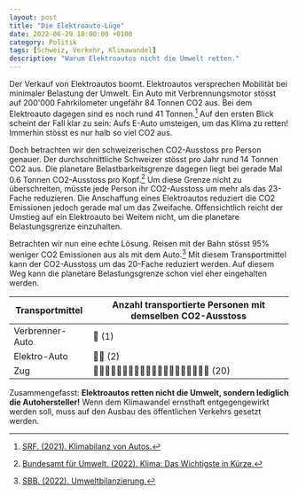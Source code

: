 ```yaml
---
layout: post
title: "Die Elektroauto-Lüge"
date: 2022-06-29 18:00:00 +0100
category: Politik
tags: [Schweiz, Verkehr, Klimawandel]
description: "Warum Elektroautos nicht die Umwelt retten."
---
```


Der Verkauf von Elektroautos boomt. Elektroautos versprechen Mobilität bei minimaler Belastung der Umwelt. Ein Auto mit Verbrennungsmotor stösst auf 200'000 Fahrkilometer ungefähr 84 Tonnen CO2 aus. Bei dem Elektroauto dagegen sind es noch rund 41 Tonnen.[^1] Auf den ersten Blick scheint der Fall klar zu sein: Aufs E-Auto umsteigen, um das Klima zu retten! Immerhin stösst es nur halb so viel CO2 aus.

Doch betrachten wir den schweizerischen CO2-Ausstoss pro Person genauer. Der durchschnittliche Schweizer stösst pro Jahr rund 14 Tonnen CO2 aus. Die planetare Belastbarkeitsgrenze dagegen liegt bei gerade Mal 0.6 Tonnen CO2-Ausstoss pro Kopf.[^2] Um diese Grenze nicht zu überschreiten, müsste jede Person ihr CO2-Ausstoss um mehr als das 23-Fache reduzieren. Die Anschaffung eines Elektroautos reduziert die CO2 Emissionen jedoch gerade mal um das Zweifache.
Offensichtlich reicht der Umstieg auf ein Elektroauto bei Weitem nicht, um die planetare Belastungsgrenze einzuhalten.

Betrachten wir nun eine echte Lösung. Reisen mit der Bahn stösst 95% weniger CO2 Emissionen aus als mit dem Auto.[^3] Mit diesem Transportmittel kann der CO2-Ausstoss um das 20-Fache reduziert werden. Auf diesem Weg kann die planetare Belastungsgrenze schon viel eher eingehalten werden.

|Transportmittel|Anzahl transportierte Personen mit demselben CO2-Ausstoss|
|---|---|
|Verbrenner-Auto|👤 (1)|
|Elektro-Auto|👤👤 (2)|
|Zug|👤👤👤👤👤👤👤👤👤👤👤👤👤👤👤👤👤👤👤👤 (20)|

Zusammengefasst: **Elektroautos retten nicht die Umwelt, sondern lediglich die Autohersteller!** Wenn dem Klimawandel ernsthaft entgegengewirkt werden soll, muss auf den Ausbau des öffentlichen Verkehrs gesetzt werden.

[^1]: [SRF. (2021). Klimabilanz von Autos.](https://www.srf.ch/news/panorama/klimabilanz-von-autos-elektroautos-lassen-hybride-und-verbrenner-locker-stehen)

[^2]: [Bundesamt für Umwelt. (2022). Klima: Das Wichtigste in Kürze.](https://www.bafu.admin.ch/bafu/de/home/themen/klima/inkuerze.html)

[^3]: [SBB. (2022). Umweltbilanzierung.](https://company.sbb.ch/de/ueber-die-sbb/verantwortung/wirtschaft-politik/nachhaltige-mobilitaet/umweltvertraegliche-mobilitaet/umweltbilanzierung.html)